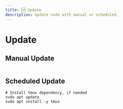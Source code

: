 ```yaml
---
title: 🆙 Update
description: Update node with manual or scheduled.
---
```


# Update

## Manual Update

```shell

```

## Scheduled Update

```shell
# Install tmux dependency, if needed
sudo apt update
sudo apt install -y tmux
```

```shell

```
